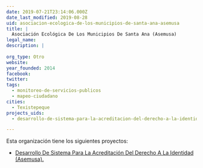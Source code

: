 ```yaml
---
date: 2019-07-21T23:14:06.000Z
date_last_modified: 2019-08-28
uid: asociacion-ecologica-de-los-municipios-de-santa-ana-asemusa
title: |
  Asociación Ecológica De Los Municipios De Santa Ana (Asemusa)
legal_name: 
description: |
  
org_type: Otro
website: 
year_founded: 2014
facebook: 
twitter: 
tags:
  - monitoreo-de-servicios-publicos
  - mapeo-ciudadano
cities: 
  - Texistepeque
projects_uids:
  - desarrollo-de-sistema-para-la-acreditacion-del-derecho-a-la-identidad-asemusa

---
```


Esta organización tiene los siguientes proyectos:

- [Desarrollo De Sistema Para La Acreditación Del Derecho A La Identidad (Asemusa).](/proyectos/desarrollo-de-sistema-para-la-acreditacion-del-derecho-a-la-identidad-asemusa)
